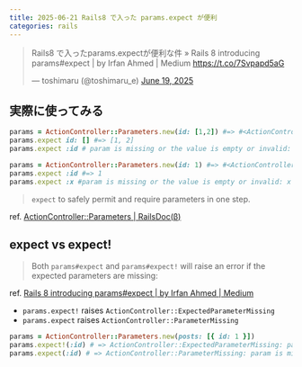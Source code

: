 ```yaml
---
title: 2025-06-21 Rails8 で入った params.expect が便利
categories: rails
---
```


<blockquote class="twitter-tweet"><p lang="ja" dir="ltr">Rails8 で入ったparams.expectが便利な件 » Rails 8 introducing params#expect | by Irfan Ahmed | Medium <a href="https://t.co/7Svpapd5aG">https://t.co/7Svpapd5aG</a></p>&mdash; toshimaru (@toshimaru_e) <a href="https://twitter.com/toshimaru_e/status/1935531186618798229?ref_src=twsrc%5Etfw">June 19, 2025</a></blockquote> <script async src="https://platform.twitter.com/widgets.js" charset="utf-8"></script>

## 実際に使ってみる

```rb
params = ActionController::Parameters.new(id: [1,2]) #=> #<ActionController::Parameters {"id" => [1, 2]} permitted: false>
params.expect id: [] #=> [1, 2]
params.expect :id # param is missing or the value is empty or invalid: id (ActionController::ParameterMissing)
```

```rb
params = ActionController::Parameters.new(id: 1) #=> #<ActionController::Parameters {"id" => 1} permitted: false>
params.expect :id #=> 1
params.expect :x #param is missing or the value is empty or invalid: x (ActionController::ParameterMissing)
```

> `expect` to safely permit and require parameters in one step.

ref. [ActionController::Parameters \| RailsDoc(β)](https://railsdoc.github.io/classes/ActionController/Parameters.html)

## expect vs expect!

> Both `params#expect` and `params#expect!` will raise an error if the expected parameters are missing:

ref. [Rails 8 introducing params#expect \| by Irfan Ahmed \| Medium](https://medium.com/@rzvirfan/rails-8-introducing-params-expect-f99c4f1fec10)

- `params.expect!` raises `ActionController::ExpectedParameterMissing`
- `params.expect` raises `ActionController::ParameterMissing`

```ruby
params = ActionController::Parameters.new(posts: [{ id: 1 }])
params.expect!(:id) # => ActionController::ExpectedParameterMissing: param is missing or the value is empty
params.expect(:id) # => ActionController::ParameterMissing: param is missing or the value is empty
```
